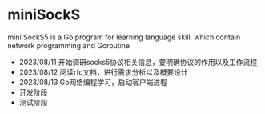 # miniSockS
mini SockS5 is a Go program for learning language skill, which contain network programming and Goroutine
* 2023/08/11 开始调研socks5协议相关信息，要明确协议的作用以及工作流程
* 2023/08/12 阅读rfc文档，进行需求分析以及概要设计
* 2023/08/13 Go网络编程学习，启动客户端进程
* 开发阶段
* 测试阶段